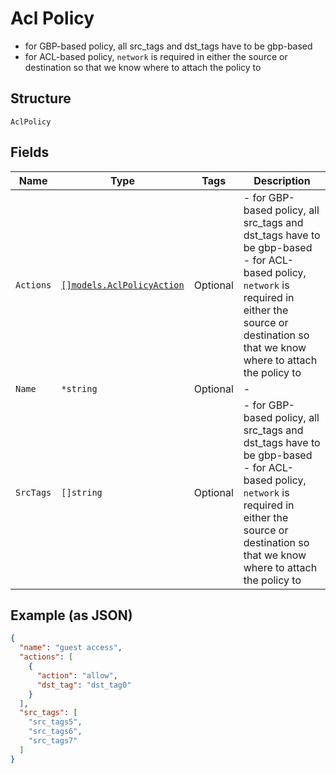 
# Acl Policy

- for GBP-based policy, all src_tags and dst_tags have to be gbp-based
- for ACL-based policy, `network` is required in either the source or destination so that we know where to attach the policy to

## Structure

`AclPolicy`

## Fields

| Name | Type | Tags | Description |
|  --- | --- | --- | --- |
| `Actions` | [`[]models.AclPolicyAction`](../../doc/models/acl-policy-action.md) | Optional | - for GBP-based policy, all src_tags and dst_tags have to be gbp-based<br>- for ACL-based policy, `network` is required in either the source or destination so that we know where to attach the policy to |
| `Name` | `*string` | Optional | - |
| `SrcTags` | `[]string` | Optional | - for GBP-based policy, all src_tags and dst_tags have to be gbp-based<br>- for ACL-based policy, `network` is required in either the source or destination so that we know where to attach the policy to |

## Example (as JSON)

```json
{
  "name": "guest access",
  "actions": [
    {
      "action": "allow",
      "dst_tag": "dst_tag0"
    }
  ],
  "src_tags": [
    "src_tags5",
    "src_tags6",
    "src_tags7"
  ]
}
```

